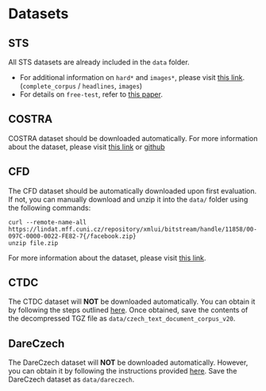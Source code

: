 # Datasets

## STS
All STS datasets are already included in the `data` folder.
- For additional information on `hard*` and `images*`, please visit [this link](https://github.com/Svobikl/sts-czech/tree/master). (`complete_corpus` / `headlines`, `images`)
- For details on `free-test`, refer to [this paper](https://arxiv.org/abs/2108.08708).
  
## COSTRA
COSTRA dataset should be downloaded automatically.
For more information about the dataset, please visit [this link](https://lindat.mff.cuni.cz/repository/xmlui/handle/11234/1-3248?show=full&locale-attribute=cs) or [github](https://github.com/barancik/costra)

## CFD
The CFD dataset should be automatically downloaded upon first evaluation. If not, you can manually download and unzip it into the `data/` folder using the following commands:



```
curl --remote-name-all https://lindat.mff.cuni.cz/repository/xmlui/bitstream/handle/11858/00-097C-0000-0022-FE82-7{/facebook.zip}
unzip file.zip
```

For more information about the dataset, please visit [this link](https://lindat.mff.cuni.cz/repository/xmlui/handle/11858/00-097C-0000-0022-FE82-7).

## CTDC
The CTDC dataset will **NOT** be downloaded automatically. You can obtain it by following the steps outlined [here](http://ctdc.kiv.zcu.cz). Once obtained, save the contents of the decompressed TGZ file as `data/czech_text_document_corpus_v20`.

## DareCzech
The DareCzech dataset will **NOT** be downloaded automatically. However, you can obtain it by following the instructions provided [here](https://github.com/seznam/DaReCzech). Save the DareCzech dataset as `data/dareczech`.